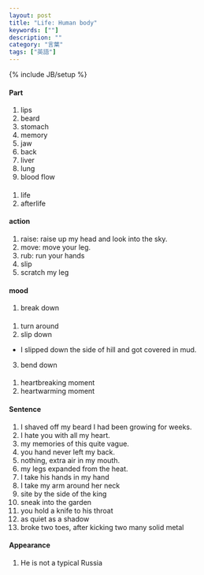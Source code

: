 ```yaml
---
layout: post
title: "Life: Human body"
keywords: [""]
description: ""
category: "言葉"
tags: ["英語"]
---
```

{% include JB/setup %}

#### Part
1. lips
2. beard
3. stomach
4. memory
5. jaw
6. back
7. liver
8. lung
9. blood flow

####
1. life 
2. afterlife

#### action
1. raise: raise up my head and look into the sky.
2. move: move your leg.
3. rub: run your hands
4. slip
5. scratch my leg

#### mood
1. break down

####
1. turn around
2. slip down
- I slipped down the side of hill and got covered in mud.
3. bend down

####
1. heartbreaking moment
2. heartwarming moment


#### Sentence
1. I shaved off my beard I had been growing for weeks.
3. I hate you with all my heart.
4. my memories of this quite vague.
5. you hand never left my back.
6. nothing, extra air in my mouth.
7. my legs expanded from the heat.
8. I take his hands in my hand
9. I take my arm around her neck 
1. site by the side of the king
2. sneak into the garden
3. you hold a knife to his throat
4. as quiet as a shadow
5. broke two toes, after kicking two many solid metal



#### Appearance
1. He is not a typical Russia



